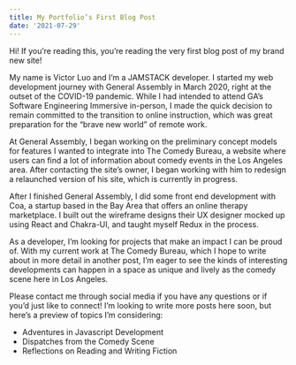 ```yaml
---
title: My Portfolio’s First Blog Post
date: '2021-07-29'
---
```


Hi! If you’re reading this, you’re reading the very first blog post of my brand new site! 

My name is Victor Luo and I’m a JAMSTACK developer. I started my web development journey with General Assembly in March 2020, right at the outset of the COVID-19 pandemic. While I had intended to attend GA’s Software Engineering Immersive in-person, I made the quick decision to remain committed to the transition to online instruction, which was great preparation for the “brave new world” of remote work. 

At General Assembly, I began working on the preliminary concept models for features I wanted to integrate into The Comedy Bureau, a website where users can find a lot of information about comedy events in the Los Angeles area. After contacting the site’s owner, I began working with him to redesign a relaunched version of his site, which is currently in progress. 

After I finished General Assembly, I did some front end development with Coa, a startup based in the Bay Area that offers an online therapy marketplace. I built out the wireframe designs their UX designer mocked up using React and Chakra-UI, and taught myself Redux in the process. 

As a developer, I’m looking for projects that make an impact I can be proud of. With my current work at The Comedy Bureau, which I hope to write about in more detail in another post, I’m eager to see the kinds of interesting developments can happen in a space as unique and lively as the comedy scene here in Los Angeles. 

Please contact me through social media if you have any questions or if you’d just like to connect! I’m looking to write more posts here soon, but here’s a preview of topics I’m considering:

- Adventures in Javascript Development
- Dispatches from the Comedy Scene
- Reflections on Reading and Writing Fiction
